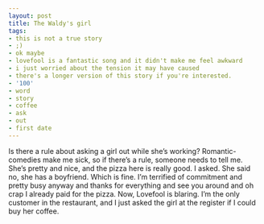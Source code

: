 ```yaml
---
layout: post
title: The Waldy's girl
tags:
- this is not a true story
- ;)
- ok maybe
- lovefool is a fantastic song and it didn't make me feel awkward
- i just worried about the tension it may have caused
- there's a longer version of this story if you're interested.
- '100'
- word
- story
- coffee
- ask
- out
- first date
---
```

Is there a rule about asking a girl out while she’s working? Romantic-comedies make me sick, so if there’s a rule, someone needs to tell me.
She’s pretty and nice, and the pizza here is really good. I asked.
She said no, she has a boyfriend. Which is fine. I’m terrified of commitment and pretty busy anyway and thanks for everything and see you around and oh crap I already paid for the pizza.
Now, Lovefool is blaring. I’m the only customer in the restaurant, and I just asked the girl at the register if I could buy her coffee.
